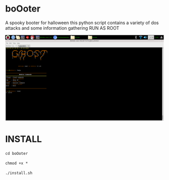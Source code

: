 # boOoter
A spooky booter for halloween this python script contains a variety of dos attacks and some information gathering RUN AS ROOT

![](boOoter.png)

# INSTALL
`cd boOoter`


`chmod +x *`


`./install.sh`
